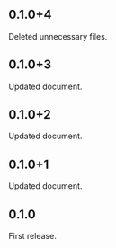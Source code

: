 ## 0.1.0+4
Deleted unnecessary files.

## 0.1.0+3
Updated document.

## 0.1.0+2
Updated document.

## 0.1.0+1
Updated document.

## 0.1.0
First release.
